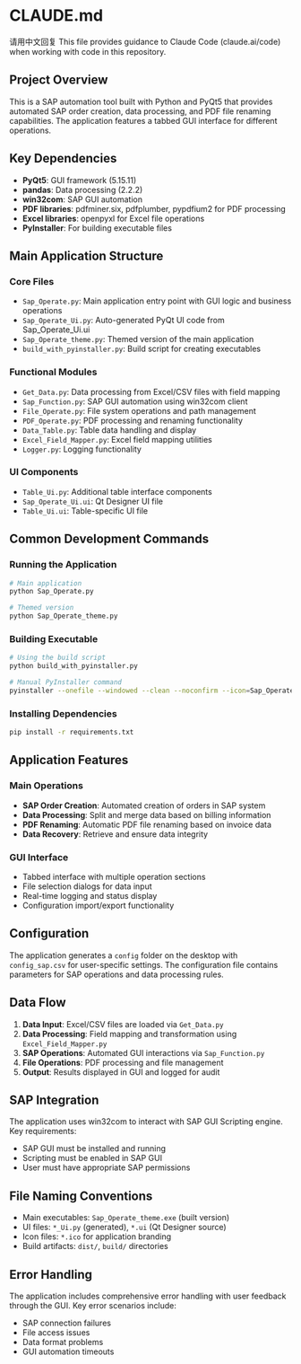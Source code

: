 # CLAUDE.md

请用中文回复
This file provides guidance to Claude Code (claude.ai/code) when working with code in this repository.

## Project Overview

This is a SAP automation tool built with Python and PyQt5 that provides automated SAP order creation, data processing, and PDF file renaming capabilities. The application features a tabbed GUI interface for different operations.

## Key Dependencies

- **PyQt5**: GUI framework (5.15.11)
- **pandas**: Data processing (2.2.2)
- **win32com**: SAP GUI automation
- **PDF libraries**: pdfminer.six, pdfplumber, pypdfium2 for PDF processing
- **Excel libraries**: openpyxl for Excel file operations
- **PyInstaller**: For building executable files

## Main Application Structure

### Core Files
- `Sap_Operate.py`: Main application entry point with GUI logic and business operations
- `Sap_Operate_Ui.py`: Auto-generated PyQt UI code from Sap_Operate_Ui.ui
- `Sap_Operate_theme.py`: Themed version of the main application
- `build_with_pyinstaller.py`: Build script for creating executables

### Functional Modules
- `Get_Data.py`: Data processing from Excel/CSV files with field mapping
- `Sap_Function.py`: SAP GUI automation using win32com client
- `File_Operate.py`: File system operations and path management
- `PDF_Operate.py`: PDF processing and renaming functionality
- `Data_Table.py`: Table data handling and display
- `Excel_Field_Mapper.py`: Excel field mapping utilities
- `Logger.py`: Logging functionality

### UI Components
- `Table_Ui.py`: Additional table interface components
- `Sap_Operate_Ui.ui`: Qt Designer UI file
- `Table_Ui.ui`: Table-specific UI file

## Common Development Commands

### Running the Application
```bash
# Main application
python Sap_Operate.py

# Themed version
python Sap_Operate_theme.py
```

### Building Executable
```bash
# Using the build script
python build_with_pyinstaller.py

# Manual PyInstaller command
pyinstaller --onefile --windowed --clean --noconfirm --icon=Sap_Operate_Logo.ico Sap_Operate_theme.py
```

### Installing Dependencies
```bash
pip install -r requirements.txt
```

## Application Features

### Main Operations
- **SAP Order Creation**: Automated creation of orders in SAP system
- **Data Processing**: Split and merge data based on billing information
- **PDF Renaming**: Automatic PDF file renaming based on invoice data
- **Data Recovery**: Retrieve and ensure data integrity

### GUI Interface
- Tabbed interface with multiple operation sections
- File selection dialogs for data input
- Real-time logging and status display
- Configuration import/export functionality

## Configuration

The application generates a `config` folder on the desktop with `config_sap.csv` for user-specific settings. The configuration file contains parameters for SAP operations and data processing rules.

## Data Flow

1. **Data Input**: Excel/CSV files are loaded via `Get_Data.py`
2. **Data Processing**: Field mapping and transformation using `Excel_Field_Mapper.py`
3. **SAP Operations**: Automated GUI interactions via `Sap_Function.py`
4. **File Operations**: PDF processing and file management
5. **Output**: Results displayed in GUI and logged for audit

## SAP Integration

The application uses win32com to interact with SAP GUI Scripting engine. Key requirements:
- SAP GUI must be installed and running
- Scripting must be enabled in SAP GUI
- User must have appropriate SAP permissions

## File Naming Conventions

- Main executables: `Sap_Operate_theme.exe` (built version)
- UI files: `*_Ui.py` (generated), `*.ui` (Qt Designer source)
- Icon files: `*.ico` for application branding
- Build artifacts: `dist/`, `build/` directories

## Error Handling

The application includes comprehensive error handling with user feedback through the GUI. Key error scenarios include:
- SAP connection failures
- File access issues
- Data format problems
- GUI automation timeouts